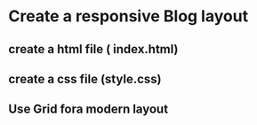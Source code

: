 # Create a responsive Blog layout

## create a html file ( index.html)

## create a css file (style.css)

## Use Grid fora modern layout

